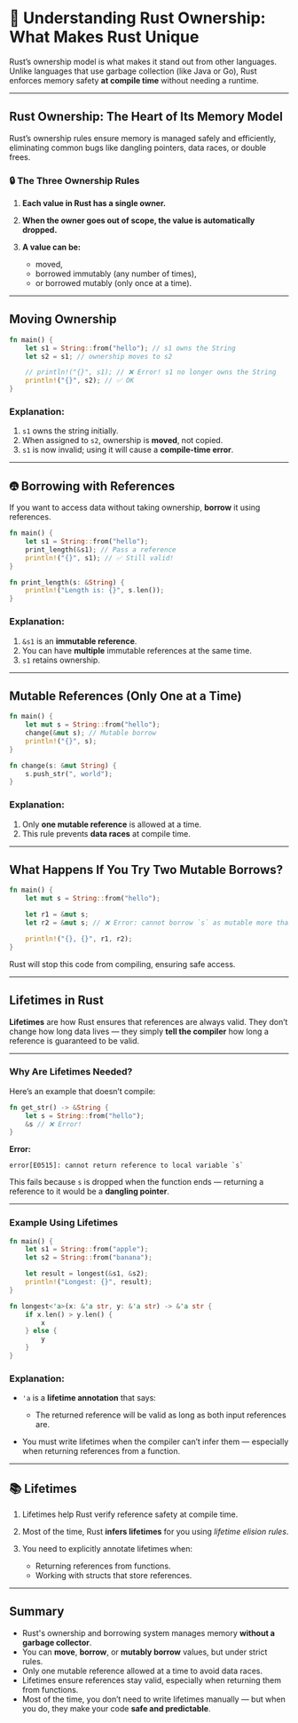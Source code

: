 

# 🚀 Understanding Rust Ownership: What Makes Rust Unique

Rust’s ownership model is what makes it stand out from other languages. Unlike languages that use garbage collection (like Java or Go), Rust enforces memory safety **at compile time** without needing a runtime.

---

## Rust Ownership: The Heart of Its Memory Model

Rust’s ownership rules ensure memory is managed safely and efficiently, eliminating common bugs like dangling pointers, data races, or double frees.

### 🔒 The Three Ownership Rules

1. **Each value in Rust has a single owner.**
2. **When the owner goes out of scope, the value is automatically dropped.**
3. **A value can be:**

   * moved,
   * borrowed immutably (any number of times),
   * or borrowed mutably (only once at a time).

---

##  Moving Ownership

```rust
fn main() {
    let s1 = String::from("hello"); // s1 owns the String
    let s2 = s1; // ownership moves to s2

    // println!("{}", s1); // ❌ Error! s1 no longer owns the String
    println!("{}", s2); // ✅ OK
}
```

###  Explanation:

1. `s1` owns the string initially.
2. When assigned to `s2`, ownership is **moved**, not copied.
3. `s1` is now invalid; using it will cause a **compile-time error**.

---

## 🤁 Borrowing with References

If you want to access data without taking ownership, **borrow** it using references.

```rust
fn main() {
    let s1 = String::from("hello");
    print_length(&s1); // Pass a reference
    println!("{}", s1); // ✅ Still valid!
}

fn print_length(s: &String) {
    println!("Length is: {}", s.len());
}
```

### Explanation:

1. `&s1` is an **immutable reference**.
2. You can have **multiple** immutable references at the same time.
3. `s1` retains ownership.

---

##  Mutable References (Only One at a Time)

```rust
fn main() {
    let mut s = String::from("hello");
    change(&mut s); // Mutable borrow
    println!("{}", s);
}

fn change(s: &mut String) {
    s.push_str(", world");
}
```

###  Explanation:

1. Only **one mutable reference** is allowed at a time.
2. This rule prevents **data races** at compile time.

---

##  What Happens If You Try Two Mutable Borrows?

```rust
fn main() {
    let mut s = String::from("hello");

    let r1 = &mut s;
    let r2 = &mut s; // ❌ Error: cannot borrow `s` as mutable more than once at a time

    println!("{}, {}", r1, r2);
}
```

Rust will stop this code from compiling, ensuring safe access.

---

##  Lifetimes in Rust

**Lifetimes** are how Rust ensures that references are always valid. They don’t change how long data lives — they simply **tell the compiler** how long a reference is guaranteed to be valid.

---

###  Why Are Lifetimes Needed?

Here’s an example that doesn’t compile:

```rust
fn get_str() -> &String {
    let s = String::from("hello");
    &s // ❌ Error!
}
```

**Error:**

```
error[E0515]: cannot return reference to local variable `s`
```

This fails because `s` is dropped when the function ends — returning a reference to it would be a **dangling pointer**.

---

###  Example Using Lifetimes

```rust
fn main() {
    let s1 = String::from("apple");
    let s2 = String::from("banana");

    let result = longest(&s1, &s2);
    println!("Longest: {}", result);
}

fn longest<'a>(x: &'a str, y: &'a str) -> &'a str {
    if x.len() > y.len() {
        x
    } else {
        y
    }
}
```

### Explanation:

* `'a` is a **lifetime annotation** that says:

  * The returned reference will be valid as long as both input references are.
* You must write lifetimes when the compiler can’t infer them — especially when returning references from a function.

---

## 📚 Lifetimes 

1. Lifetimes help Rust verify reference safety at compile time.
2. Most of the time, Rust **infers lifetimes** for you using *lifetime elision rules*.
3. You need to explicitly annotate lifetimes when:

   * Returning references from functions.
   * Working with structs that store references.

---

##  Summary

* Rust's ownership and borrowing system manages memory **without a garbage collector**.
* You can **move**, **borrow**, or **mutably borrow** values, but under strict rules.
* Only one mutable reference allowed at a time to avoid data races.
* Lifetimes ensure references stay valid, especially when returning them from functions.
* Most of the time, you don’t need to write lifetimes manually — but when you do, they make your code **safe and predictable**.
